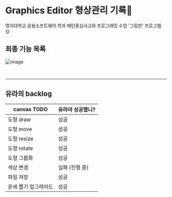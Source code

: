 #  Graphics Editor 형상관리 기록🏫
명지대학교 응용소프트웨어 학과 
패턴중심사고와 프로그래밍 수업 '그림판' 프로그램 🌞
<br >
## 최종 기능 목록
![image](https://github.com/yuraup/canvas/assets/81766889/542d980d-4541-47cf-b203-7a5904a122d9)

<br >
<hr />

## 유라의 backlog

| canvas      TODO  | 유라야 성공했니?     |
| ----------------- | -------------------------- |
| 도형 draw         | 성공                |
|도형 move   | 성공                |
| 도형 resize             | 성공          |
| 도형 rotate             | 성공 |
| 도형 그룹화             | 성공 |
| 색상 변경             | 실패 (진행 중) |
| 파일 저장             | 성공 |
| 운세 뽑기 업그레이드             | 성공 |
